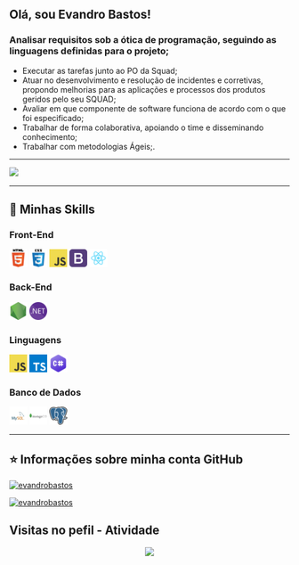 ##  Olá, sou <strong>Evandro Bastos!</strong>

### Analisar requisitos sob a ótica de programação, seguindo as linguagens definidas para o projeto;     
- Executar as tarefas junto ao PO da Squad; 
- Atuar no desenvolvimento e resolução de incidentes e corretivas, propondo melhorias para 
as aplicações e processos dos produtos geridos pelo seu SQUAD; 
- Avaliar em que componente de software funciona de acordo com o que foi especificado;   
- Trabalhar de forma colaborativa, apoiando o time e disseminando conhecimento;     
- Trabalhar com metodologias Ágeis;.


----

<a href="https://www.linkedin.com/in/marcelo-morais-242342224/" target="_blank" alt="Linkedin">
    <img src="https://img.shields.io/badge/-Linkedin-1C1C1C?style=for-the-badge&logo=Linkedin&logoColor=00FFFF"/>
</a>

----

## 🚀 Minhas Skills

### Front-End


<code><img height="32" src="https://raw.githubusercontent.com/github/explore/80688e429a7d4ef2fca1e82350fe8e3517d3494d/topics/html/html.png" alt="HTML5"/></code>
<code><img height="32" src="https://raw.githubusercontent.com/github/explore/80688e429a7d4ef2fca1e82350fe8e3517d3494d/topics/css/css.png" alt="CSS"/></code>
<code><img height="32" src="https://raw.githubusercontent.com/github/explore/80688e429a7d4ef2fca1e82350fe8e3517d3494d/topics/javascript/javascript.png" alt="Javascript"/></code>
<code><img height="32" src="https://raw.githubusercontent.com/github/explore/80688e429a7d4ef2fca1e82350fe8e3517d3494d/topics/bootstrap/bootstrap.png" alt="Bootstrap"/></code>
<code><img height="32" src="https://raw.githubusercontent.com/github/explore/80688e429a7d4ef2fca1e82350fe8e3517d3494d/topics/react/react.png" alt="react"/></code>


### Back-End

<code><img height="32" src="https://raw.githubusercontent.com/github/explore/80688e429a7d4ef2fca1e82350fe8e3517d3494d/topics/nodejs/nodejs.png" alt="Nodejs"/></code>
<code><img height="32" src="https://raw.githubusercontent.com/github/explore/80688e429a7d4ef2fca1e82350fe8e3517d3494d/topics/dotnet/dotnet.png" alt="DotNet"/></code>

### Linguagens
<code><img height="32" src="https://raw.githubusercontent.com/github/explore/80688e429a7d4ef2fca1e82350fe8e3517d3494d/topics/javascript/javascript.png" alt="Javascript"/></code>
<code><img height="32" src="https://raw.githubusercontent.com/github/explore/80688e429a7d4ef2fca1e82350fe8e3517d3494d/topics/typescript/typescript.png" alt="typescript"/></code>
<code><img height="32" src="https://raw.githubusercontent.com/github/explore/80688e429a7d4ef2fca1e82350fe8e3517d3494d/topics/csharp/csharp.png" alt="csharp"/></code>


### Banco de Dados

<code><img height="32" src="https://raw.githubusercontent.com/github/explore/80688e429a7d4ef2fca1e82350fe8e3517d3494d/topics/mysql/mysql.png" alt="MySQL"/></code>
<code><img height="32" src="https://raw.githubusercontent.com/github/explore/80688e429a7d4ef2fca1e82350fe8e3517d3494d/topics/mongodb/mongodb.png" alt="MongoDB"/></code>
<code><img height="32" src="https://raw.githubusercontent.com/github/explore/80688e429a7d4ef2fca1e82350fe8e3517d3494d/topics/postgresql/postgresql.png" alt="postgresql"/></code>



---

## ⭐ Informações sobre minha conta GitHub

[![evandrobastos](https://github-readme-stats.vercel.app/api?username=evandrobastos&theme=dracula&show_icons=true)](https://github.com/evandrobastos)


[![evandrobastos](https://github-readme-stats.vercel.app/api/top-langs/?username=evandrobastos&hide=html&layout=compact&theme=dracula)](https://github.com/evandrobastos)

## Visitas no pefil - Atividade

<!-- visitors count  -->

<p align="center" >   
  <img src="https://profile-counter.glitch.me/evandrobastos/count.svg" />  
</p>

